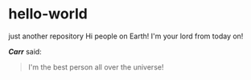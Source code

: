 # hello-world
just another repository
Hi people on Earth! I'm your lord from today on!

***Carr*** said:
>I'm the best person all over the universe!

